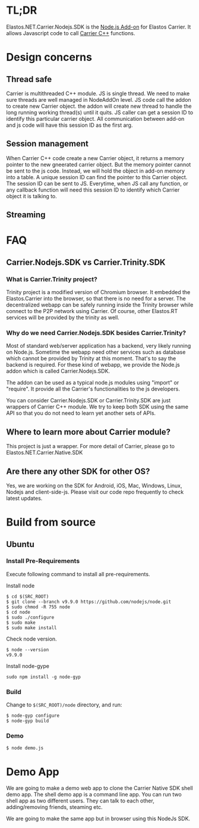 # TL;DR
Elastos.NET.Carrier.Nodejs.SDK is the [Node.js Add-on](https://nodeaddons.com/) for Elastos Carrier. It allows Javascript code to call [Carrier C++](https://github.com/elastos/Elastos.NET.Carrier.Native.SDK) functions. 

# Design concerns
## Thread safe
Carrier is multithreaded C++ module. JS is single thread. We need to make sure threads are well managed in NodeAddOn level. JS code call the addon to create new Carrier object. the addon will create new thread to handle the long running working thread(s) until it quits. JS caller can get a session ID to identify this particular carrier object. All communication between add-on and js code will have this session ID as the first arg. 

## Session management
When Carrier C++ code create a new Carrier object, it returns a memory pointer to the new gneerated carrier object. But the memory pointer cannot be sent to the js code. Instead, we will hold the object in add-on memory into a table. A unique session ID can find the pointer to this Carrier object. The session ID can be sent to JS. Everytime, when JS call any function, or any callback function will need this session ID to identify which Carrier object it is talking to.

## Streaming
<!--- To Do -->

# FAQ
## Carrier.Nodejs.SDK vs Carrier.Trinity.SDK
### What is Carrier.Trinity project?
Trinity project is a modified version of Chromium browser. It embedded the Elastos.Carrier into the browser, so that there is no need for a server. The decentralized webapp can be safely running inside the Trinity browser while connect to the P2P network using Carrier. Of course, other Elastos.RT services will be provided by the trinity as well.

### Why do we need Carrier.Nodejs.SDK besides Carrier.Trinity?
Most of standard web/server application has a backend, very likely running on Node.js. Sometime the webapp need other services such as database which cannot be provided by Trinity at this moment. That's to say the backend is required. For these kind of webapp, we provide the Node.js addon which is called Carrier.Nodejs.SDK.

The addon can be used as a typical node.js modules using "import" or "require". It provide all the Carrier's functionalities to the js developers. 

You can consider Carrier.Nodejs.SDK or Carrier.Trinity.SDK are just wrappers of Carrier C++ module. We try to keep both SDK using the same API so that you do not need to learn yet another sets of APIs. 

## Where to learn more about Carrier module?
This project is just a wrapper. For more detail of Carrier, please go to Elastos.NET.Carrier.Native.SDK

## Are there any other SDK for other OS?
Yes, we are working on the SDK for Android, iOS, Mac, Windows, Linux, Nodejs and client-side-js. Please visit our code repo frequently to check latest updates.

# Build from source

## Ubuntu

### Install Pre-Requirements

Execute following command to install all pre-requirements.

Install node
```shell
$ cd $(SRC_ROOT)
$ git clone --branch v9.9.0 https://github.com/nodejs/node.git
$ sudo chmod -R 755 node
$ cd node
$ sudo ./configure
$ sudo make
$ sudo make install
```

Check node version.
```shell
$ node --version
v9.9.0
```

Install node-gype
```shell
sudo npm install -g node-gyp
```

### Build

Change to `$(SRC_ROOT)/node` directory, and run:

```shell
$ node-gyp configure
$ node-gyp build
```

### Demo
```shell
$ node demo.js
```

# Demo App
We are going to make a demo web app to clone the Carrier Native SDK shell demo app. The shell demo app is a command line app. You can run two shell app as two different users. They can talk to each other, adding/removing friends, steaming etc.

We are going to make the same app but in browser using this NodeJs SDK. 

